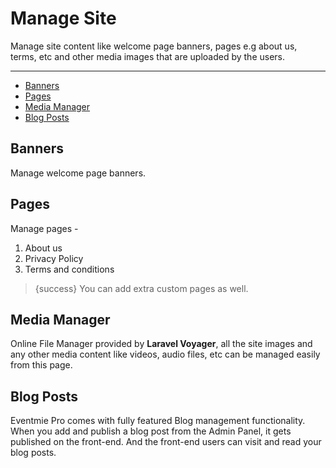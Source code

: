 # Manage Site

Manage site content like welcome page banners, pages e.g about us, terms, etc and other media images that are uploaded by the users.

---

- [Banners](#Banners)
- [Pages](#Pages)
- [Media Manager](#Media-Manager)
- [Blog Posts](#Blog-Posts)


<a name="Banners"></a>
## Banners

Manage welcome page banners.


<a name="Pages"></a>
## Pages

Manage pages - 

1. About us
2. Privacy Policy
3. Terms and conditions


>{success} You can add extra custom pages as well. 


<a name="Media-Manager"></a>
## Media Manager

Online File Manager provided by **Laravel Voyager**, all the site images and any other media content like videos, audio files, etc can be managed easily from this page.


<a name="Blog-Posts"></a>
## Blog Posts

Eventmie Pro comes with fully featured Blog management functionality. When you add and publish a blog post from the Admin Panel, it gets published on the front-end. And the front-end users can visit and read your blog posts. 